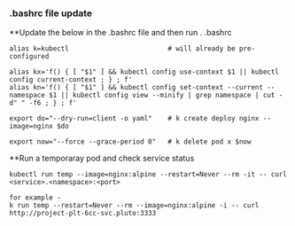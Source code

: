 ### .bashrc file update

**Update the below in the .bashrc file and then run . .bashrc

```
alias k=kubectl                         # will already be pre-configured

alias kx='f() { [ "$1" ] && kubectl config use-context $1 || kubectl config current-context ; } ; f'
alias kn='f() { [ "$1" ] && kubectl config set-context --current --namespace $1 || kubectl config view --minify | grep namespace | cut -d" " -f6 ; } ; f'

export do="--dry-run=client -o yaml"    # k create deploy nginx --image=nginx $do

export now="--force --grace-period 0"   # k delete pod x $now
```

**Run a temporaray pod and check service status
```
kubectl run temp --image=nginx:alpine --restart=Never --rm -it -- curl <service>.<namespace>:<port>

for example - 
k run temp --restart=Never --rm --image=nginx:alpine -i -- curl http://project-plt-6cc-svc.pluto:3333
```
